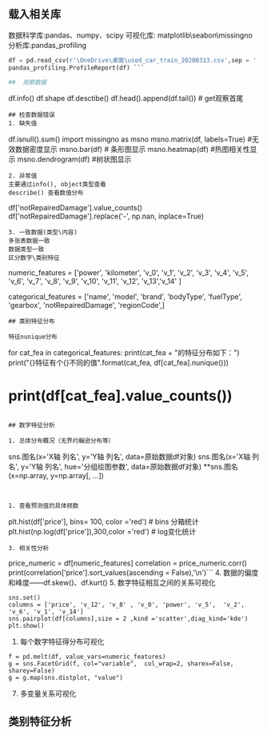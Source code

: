 ## 载入相关库
数据科学库:pandas、numpy、scipy
可视化库: matplotlib\seabon\missingno
分析库:pandas_profiling
```python
df = pd.read_csv(r'\OneDrive\桌面\used_car_train_20200313.csv',sep = ' ')
pandas_profiling.ProfileReport(df) ```

##  观察数据
```
df.info()
df.shape
df.desctibe()
df.head().append(df.tail()) # get观察首尾
```
## 检查数据错误
1. 缺失值
```
df.isnull().sum()
import missingno as msno
msno.matrix(df, labels=True) #无效数据密度显示
msno.bar(df) # 条形图显示
msno.heatmap(df) #热图相关性显示
msno.dendrogram(df) #树状图显示
```
2. 异常值
主要通过info(), object类型查看
describe() 查看数值分布
```
df['notRepairedDamage'].value_counts()
df['notRepairedDamage'].replace('-', np.nan, inplace=True)
```
3. 一致数据(类型\内容)
多张表数据一致
数据类型一致
区分数字\类别特征
```
numeric_features = ['power', 'kilometer', 'v_0', 'v_1', 'v_2', 'v_3', 'v_4', 'v_5', 'v_6', 'v_7', 'v_8', 'v_9', 'v_10', 'v_11', 'v_12', 'v_13','v_14' ]

categorical_features = ['name', 'model', 'brand', 'bodyType', 'fuelType', 'gearbox', 'notRepairedDamage', 'regionCode',]
```
## 类别特征分布

特征nunique分布
```
for cat_fea in categorical_features:
 print(cat_fea + "的特征分布如下：")
 print("{}特征有个{}不同的值".format(cat_fea, df[cat_fea].nunique()))
 # print(df[cat_fea].value_counts())
```

## 数字特征分析

1. 总体分布概况（无界约翰逊分布等）
```
sns.图名(x='X轴 列名', y='Y轴 列名', data=原始数据df对象)
sns.图名(x='X轴 列名', y='Y轴 列名', hue='分组绘图参数', data=原始数据df对象)
**sns.图名(x=np.array, y=np.array[, ...])
```


1. 查看预测值的具体频数
```
plt.hist(df['price'], bins= 100, color ='red') # bins 分箱统计
plt.hist(np.log(df['price']),300,color ='red') # log变化统计
```
3. 相关性分析
```
price_numeric = df[numeric_features]
correlation = price_numeric.corr()
print(correlation['price'].sort_values(ascending = False),'\n')```
4. 数据的偏度和峰度——df.skew()、df.kurt()
5. 数字特征相互之间的关系可视化
```
sns.set()
columns = ['price', 'v_12', 'v_8' , 'v_0', 'power', 'v_5',  'v_2', 'v_6', 'v_1', 'v_14']
sns.pairplot(df[columns],size = 2 ,kind ='scatter',diag_kind='kde')
plt.show()
```
1. 每个数字特征得分布可视化
```
f = pd.melt(df, value_vars=numeric_features)
g = sns.FacetGrid(f, col="variable",  col_wrap=2, sharex=False, sharey=False)
g = g.map(sns.distplot, "value")
```
7. 多变量关系可视化


## 类别特征分析
